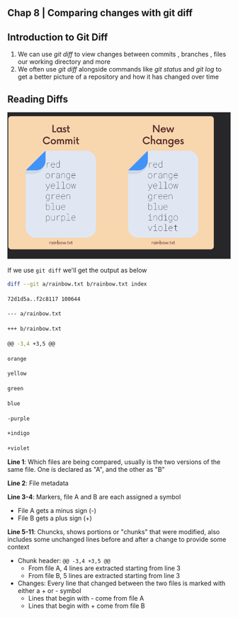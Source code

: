 ## Chap 8 | Comparing changes with git diff

## Introduction to Git Diff

1. We can use *git diff* to view changes between commits , branches , files our working directory and more
2. We often use *git diff* alongside commands like *git status* and *git log* to get a better picture of a repository and how it has changed over time 

## Reading Diffs

![git-diff](../Assets/git-diff.png)

If we use `git diff` we'll get the output as below

```bash
diff --git a/rainbow.txt b/rainbow.txt index 

72d1d5a..f2c8117 100644 

--- a/rainbow.txt 

+++ b/rainbow.txt 

@@ -3,4 +3,5 @@ 

orange 

yellow 

green 

blue 

-purple 

+indigo 

+violet
```

**Line 1**: Which files are being compared, usually is the two versions of the same file. One is declared as "A", and the other as "B"

**Line 2**: File metadata

**Line 3-4**: Markers, file A and B are each assigned a symbol

- File A gets a minus sign (-)
- File B gets a plus sign (+)

**Line 5-11**: Chuncks, shows portions or "chunks" that were modified, also includes some unchanged lines before and after a change to provide some context

- Chunk header: `@@ -3,4 +3,5 @@`
  - From file A, 4 lines are extracted starting from line 3
  - From file B, 5 lines are extracted starting from line 3
- Changes: Every line that changed between the two files is marked with either a + or - symbol
  - Lines that begin with - come from file A
  - Lines that begin with + come from file B